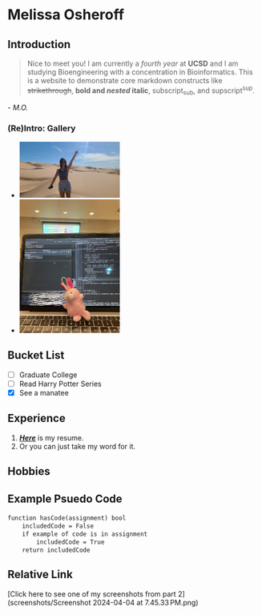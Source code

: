 # Melissa Osheroff
## Introduction
> Nice to meet you! I am currently a *fourth year* at **UCSD** and I am studying Bioengineering with a concentration in Bioinformatics. This is a website to demonstrate core markdown constructs like ~~strikethrough~~, **bold and *nested* italic**, subscript<sub>sub</sub>, and supscript<sup>sup</sup>. </br>

\- *M.O.*

### (Re)Intro: Gallery
- <img alt="Me" src="PHOTO-2024-03-29-15-04-41 (1).jpg" width="200">

- <img alt="bunny" src="70423336282__DE581140-A682-4ED2-9A68-5F70BB2B5070.jpg" width="200">

## Bucket List
- [ ] Graduate College
- [ ] Read Harry Potter Series
- [x] See a manatee

## Experience 
1. [***Here***](https://drive.google.com/file/d/1C4S_4A7KjHSumRafDZuZHzzaKnhjhFov/view?usp=drive_link) is my resume.
2. Or you can just take my word for it.
   
## Hobbies

## Example Psuedo Code
```
function hasCode(assignment) bool
    includedCode = False
    if example of code is in assignment
        includedCode = True
    return includedCode
```
## Relative Link
[Click here to see one of my screenshots from part 2](screenshots/Screenshot 2024-04-04 at 7.45.33 PM.png)
